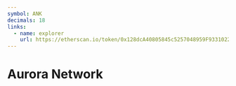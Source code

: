 ```yaml
---
symbol: ANK
decimals: 18
links:
  - name: explorer
    url: https://etherscan.io/token/0x128dcA40805845c5257048959F933102256eCa69
---
```


# Aurora Network
